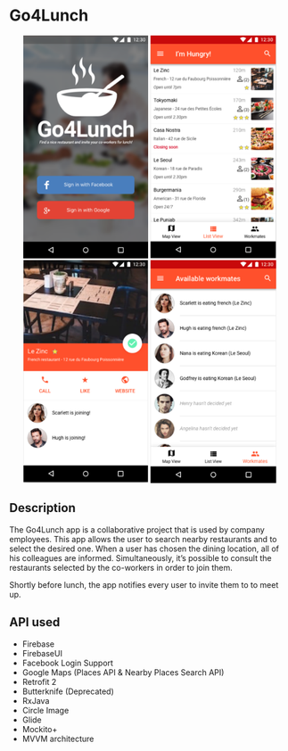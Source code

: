 # Go4Lunch

<p align="center"><img src="images/sc1.png" height="400"/>  <img src="images/sc2.png" height="400"/> <img src="images/sc3.png" height="400"/> <img src="images/sc5.png" height="400"/></p>

## Description

The Go4Lunch app is a collaborative project that is used by company employees. This app allows the user to search nearby restaurants and to select the desired one. When a user has chosen the dining location, all of his colleagues are informed. Simultaneously, it’s possible to consult the restaurants selected by the co-workers in order to join them. 

Shortly before lunch, the app notifies every user to invite them to to meet up.

## API used

- Firebase
- FirebaseUI
- Facebook Login Support
- Google Maps (Places API & Nearby Places Search API)
- Retrofit 2
- Butterknife (Deprecated)
- RxJava
- Circle Image
- Glide
- Mockito+
- MVVM architecture 
